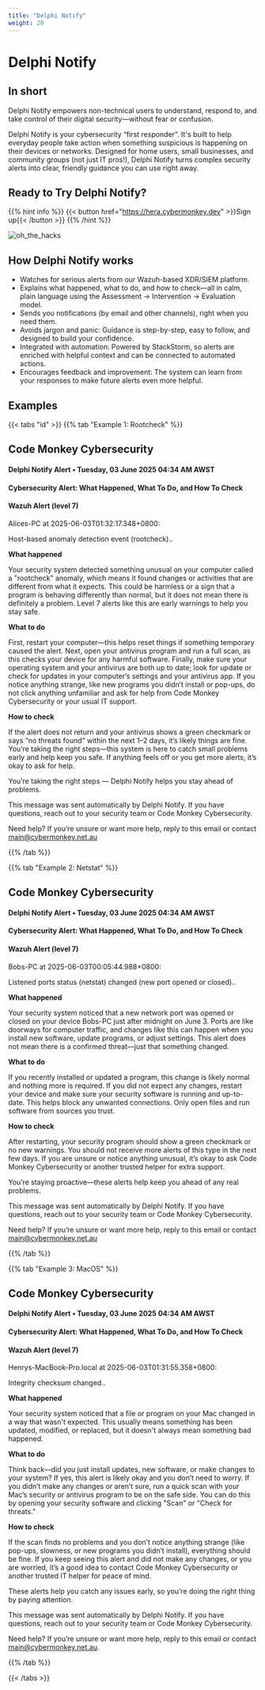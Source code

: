 ```yaml
---
title: "Delphi Notify"
weight: 20
---
```


# Delphi Notify

## In short

Delphi Notify empowers non-technical users to understand, respond to, and take control of their digital security—without fear or confusion.

Delphi Notify is your cybersecurity “first responder”. It's built to help everyday people take action when something suspicious is happening on their devices or networks. Designed for home users, small businesses, and community groups (not just IT pros!), Delphi Notify turns complex security alerts into clear, friendly guidance you can use right away.

## Ready to Try Delphi Notify?
{{% hint info %}}
{{< button href="https://hera.cybermonkey.dev" >}}Sign up{{< /button >}}
{{% /hint %}}

![oh_the_hacks](/images/oh_the_hacks.jpg)

## How Delphi Notify works

- Watches for serious alerts from our Wazuh-based XDR/SIEM platform.
- Explains what happened, what to do, and how to check—all in calm, plain language using the Assessment → Intervention → Evaluation model.
- Sends you notifications (by email and other channels), right when you need them.
- Avoids jargon and panic: Guidance is step-by-step, easy to follow, and designed to build your confidence.
- Integrated with automation: Powered by StackStorm, so alerts are enriched with helpful context and can be connected to automated actions.
- Encourages feedback and improvement: The system can learn from your responses to make future alerts even more helpful.

## Examples

{{< tabs "id" >}}
{{% tab "Example 1: Rootcheck" %}}

## Code Monkey Cybersecurity

#### Delphi Notify Alert • Tuesday, 03 June 2025 04:34 AM AWST

#### Cybersecurity Alert: What Happened, What To Do, and How To Check

#### Wazuh Alert (level 7)

Alices-PC at 2025-06-03T01:32:17.348+0800:

Host-based anomaly detection event (rootcheck)..

**What happened**

Your security system detected something unusual on your computer called a "rootcheck" anomaly, which means it found changes or activities that are different from what it expects. This could be harmless or a sign that a program is behaving differently than normal, but it does not mean there is definitely a problem. Level 7 alerts like this are early warnings to help you stay safe.

**What to do**

First, restart your computer—this helps reset things if something temporary caused the alert. Next, open your antivirus program and run a full scan, as this checks your device for any harmful software. Finally, make sure your operating system and your antivirus are both up to date; look for update or check for updates in your computer’s settings and your antivirus app. If you notice anything strange, like new programs you didn’t install or pop-ups, do not click anything unfamiliar and ask for help from Code Monkey Cybersecurity or your usual IT support.

**How to check**

If the alert does not return and your antivirus shows a green checkmark or says “no threats found” within the next 1–2 days, it’s likely things are fine. You’re taking the right steps—this system is here to catch small problems early and help keep you safe. If anything feels off or you get more alerts, it’s okay to ask for help.

You’re taking the right steps — Delphi Notify helps you stay ahead of problems.

This message was sent automatically by Delphi Notify. If you have questions, reach out to your security team or Code Monkey Cybersecurity.

Need help? If you’re unsure or want more help, reply to this email or contact [main@cybermonkey.net.au](mailto:main@cybermonkey.net.au)

{{% /tab %}}

{{% tab "Example 2: Netstat" %}}

## Code Monkey Cybersecurity

#### Delphi Notify Alert • Tuesday, 03 June 2025 04:34 AM AWST

#### Cybersecurity Alert: What Happened, What To Do, and How To Check

#### Wazuh Alert (level 7)

Bobs-PC at 2025-06-03T00:05:44.988+0800:

Listened ports status (netstat) changed (new port opened or closed)..

**What happened**

Your security system noticed that a new network port was opened or closed on your device Bobs-PC just after midnight on June 3. Ports are like doorways for computer traffic, and changes like this can happen when you install new software, update programs, or adjust settings. This alert does not mean there is a confirmed threat—just that something changed.

**What to do**

If you recently installed or updated a program, this change is likely normal and nothing more is required. If you did not expect any changes, restart your device and make sure your security software is running and up-to-date. This helps block any unwanted connections. Only open files and run software from sources you trust.

**How to check**

After restarting, your security program should show a green checkmark or no new warnings. You should not receive more alerts of this type in the next few days. If you are unsure or notice anything unusual, it’s okay to ask Code Monkey Cybersecurity or another trusted helper for extra support. 

You’re staying proactive—these alerts help keep you ahead of any real problems.

This message was sent automatically by Delphi Notify. If you have questions, reach out to your security team or Code Monkey Cybersecurity.

Need help? If you’re unsure or want more help, reply to this email or contact [main@cybermonkey.net.au](mailto:main@cybermonkey.net.au)

{{% /tab %}}

{{% tab "Example 3: MacOS" %}}

## Code Monkey Cybersecurity

#### Delphi Notify Alert • Tuesday, 03 June 2025 04:34 AM AWST

#### Cybersecurity Alert: What Happened, What To Do, and How To Check

#### Wazuh Alert (level 7)

Henrys-MacBook-Pro.local at 2025-06-03T01:31:55.358+0800:

Integrity checksum changed..

**What happened**

Your security system noticed that a file or program on your Mac changed in a way that wasn't expected. This usually means something has been updated, modified, or replaced, but it doesn't always mean something bad happened.

**What to do**

Think back—did you just install updates, new software, or make changes to your system? If yes, this alert is likely okay and you don’t need to worry. If you didn’t make any changes or aren’t sure, run a quick scan with your Mac’s security or antivirus program to be on the safe side. You can do this by opening your security software and clicking "Scan" or "Check for threats." 

**How to check**

If the scan finds no problems and you don’t notice anything strange (like pop-ups, slowness, or new programs you didn’t install), everything should be fine. If you keep seeing this alert and did not make any changes, or you are worried, it’s a good idea to contact Code Monkey Cybersecurity or another trusted IT helper for peace of mind.

These alerts help you catch any issues early, so you’re doing the right thing by paying attention.

This message was sent automatically by Delphi Notify. If you have questions, reach out to your security team or Code Monkey Cybersecurity.

Need help? If you’re unsure or want more help, reply to this email or contact [main@cybermonkey.net.au](mailto:main@cybermonkey.net.au).

{{% /tab %}}

{{< /tabs >}}